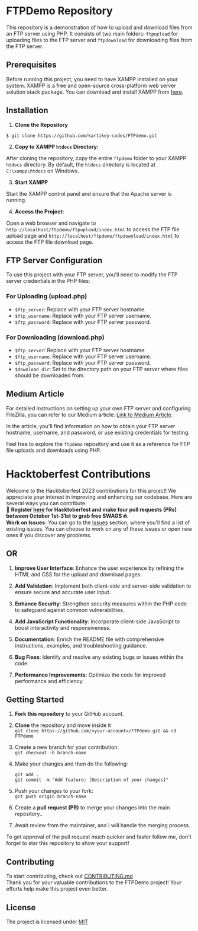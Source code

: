 # FTPDemo Repository

This repository is a demonstration of how to upload and download files from an FTP server using PHP. It consists of two main folders: `ftpupload` for uploading files to the FTP server and `ftpdownload` for downloading files from the FTP server.

## Prerequisites

Before running this project, you need to have XAMPP installed on your system. XAMPP is a free and open-source cross-platform web server solution stack package. You can download and install XAMPP from [here](https://www.apachefriends.org/index.html).

## Installation

1. **Clone the Repository**
```
$ git clone https://github.com/kartikey-codes/FTPdemo.git
```
2. **Copy to XAMPP `htdocs` Directory:**

After cloning the repository, copy the entire `ftpdemo` folder to your XAMPP `htdocs` directory. By default, the `htdocs` directory is located at `C:\xampp\htdocs` on Windows.

3. **Start XAMPP**

Start the XAMPP control panel and ensure that the Apache server is running.

4. **Access the Project:**

Open a web browser and navigate to `http://localhost/ftpdemo/ftpupload/index.html` to access the FTP file upload page and `http://localhost/ftpdemo/ftpdownload/index.html` to access the FTP file download page.

## FTP Server Configuration

To use this project with your FTP server, you'll need to modify the FTP server credentials in the PHP files:

### For Uploading (upload.php)

- `$ftp_server`: Replace with your FTP server hostname.
- `$ftp_username`: Replace with your FTP server username.
- `$ftp_password`: Replace with your FTP server password.

### For Downloading (download.php)

- `$ftp_server`: Replace with your FTP server hostname.
- `$ftp_username`: Replace with your FTP server username.
- `$ftp_password`: Replace with your FTP server password.
- `$download_dir`: Set to the directory path on your FTP server where files should be downloaded from.

## Medium Article

For detailed instructions on setting up your own FTP server and configuring FileZilla, you can refer to our Medium article: [Link to Medium Article](https://medium.com/mozilla-firefox-club/a-comprehensive-guide-creating-your-own-free-ftp-server-and-mastering-upload-download-with-php-8db5e21ad097).

In the article, you'll find information on how to obtain your FTP server hostname, username, and password, or use existing credentials for testing.

Feel free to explore the `ftpdemo` repository and use it as a reference for FTP file uploads and downloads using PHP.

# Hacktoberfest Contributions

Welcome to the Hacktoberfest 2023 contributions for this project! We appreciate your interest in improving and enhancing our codebase. Here are several ways you can contribute:<br>
📢 **Register [here](https://hacktoberfest.digitalocean.com) for Hacktoberfest and make four pull requests (PRs) between October 1st-31st to grab free SWAGS 🔥.** <br>
**Work on Issues**: You can go to the [Issues](https://github.com/kartikey-codes/FTPdemo/issues) section, where you'll find a list of existing issues. You can choose to work on any of these issues or open new ones if you discover any problems.

##                                                 **OR**

1. **Improve User Interface**: Enhance the user experience by refining the HTML and CSS for the upload and download pages.

2. **Add Validation**: Implement both client-side and server-side validation to ensure secure and accurate user input.

3. **Enhance Security**: Strengthen security measures within the PHP code to safeguard against common vulnerabilities.

4. **Add JavaScript Functionality**: Incorporate client-side JavaScript to boost interactivity and responsiveness.

5. **Documentation**: Enrich the README file with comprehensive instructions, examples, and troubleshooting guidance.

6. **Bug Fixes**: Identify and resolve any existing bugs or issues within the code.

7. **Performance Improvements**: Optimize the code for improved performance and efficiency.

## Getting Started

1. **Fork this repository** to your GitHub account.

2. **Clone** the repository and move inside it   
    `git clone https://github.com/<your-account>/FTPdemo.git && cd FTPdemo`

3. Create a new branch for your contribution:  
     `git checkout -b branch-name`

4. Make your changes and then do the following: 

    `git add .`  
    `git commit -m "Add feature: [Description of your changes]"`

5. Push your changes to your fork:  
     `git push origin branch-name`

6. Create a **pull request (PR)** to merge your changes into the main repository..

7. Await review from the maintainer, and I will handle the merging process.

To get approval of the pull request much quicker and faster follow me, don't forget to star this repository to show your support!

## Contributing

To start contributing, check out [CONTRIBUTING.md](https://github.com/kartikey-codes/FTPdemo/blob/main/CONTRIBUTING.md)  
Thank you for your valuable contributions to the FTPDemo project! Your efforts help make this project even better.

## License

The project is licensed under [MIT](https://github.com/kartikey-codes/FTPdemo/blob/main/LICENSE)


